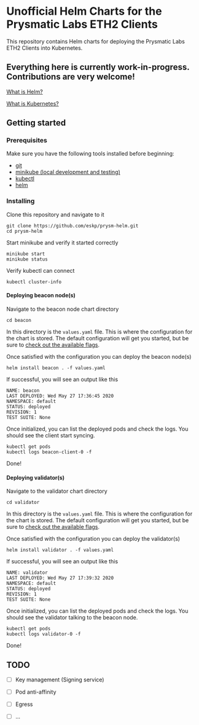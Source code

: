 # Unofficial Helm Charts for the Prysmatic Labs ETH2 Clients
This repository contains Helm charts for deploying the Prysmatic Labs ETH2 Clients into Kubernetes.

## **Everything here is currently work-in-progress. Contributions are very welcome!**

[What is Helm?](https://helm.sh/)

[What is Kubernetes?](https://kubernetes.io/docs/concepts/overview/what-is-kubernetes/)

## Getting started

### Prerequisites

Make sure you have the following tools installed before beginning:

- [git](https://git-scm.com/book/en/v2/Getting-Started-Installing-Git)
- [minikube (local development and testing)](https://kubernetes.io/docs/tasks/tools/install-minikube/)
- [kubectl](https://kubernetes.io/docs/tasks/tools/install-kubectl/#install-kubectl-on-linux)
- [helm](https://helm.sh/docs/intro/quickstart/)

### Installing

Clone this repository and navigate to it

```
git clone https://github.com/eskp/prysm-helm.git
cd prysm-helm
```

Start minikube and verify it started correctly

```
minikube start
minikube status
```


Verify kubectl can connect

```
kubectl cluster-info
```

#### Deploying beacon node(s)

Navigate to the beacon node chart directory

```
cd beacon
```

In this directory is the `values.yaml` file. This is where the configuration for the chart is stored. The default configuration will get you started, but be sure to [check out the available flags](https://docs.prylabs.network/docs/prysm-usage/parameters/).

Once satisfied with the configuration you can deploy the beacon node(s)
```
helm install beacon . -f values.yaml
```
If successful, you will see an output like this
```
NAME: beacon
LAST DEPLOYED: Wed May 27 17:36:45 2020
NAMESPACE: default
STATUS: deployed
REVISION: 1
TEST SUITE: None
```
Once initialized, you can list the deployed pods and check the logs. You should see the client start syncing.
```
kubectl get pods
kubectl logs beacon-client-0 -f
```

Done!

#### Deploying validator(s)

Navigate to the validator chart directory

```
cd validator
```

In this directory is the `values.yaml` file. This is where the configuration for the chart is stored. The default configuration will get you started, but be sure to [check out the available flags](https://docs.prylabs.network/docs/prysm-usage/parameters/).

Once satisfied with the configuration you can deploy the validator(s)
```
helm install validator . -f values.yaml
```
If successful, you will see an output like this
```
NAME: validator
LAST DEPLOYED: Wed May 27 17:39:32 2020
NAMESPACE: default
STATUS: deployed
REVISION: 1
TEST SUITE: None
```
Once initialized, you can list the deployed pods and check the logs. You should see the validator talking to the beacon node.
```
kubectl get pods
kubectl logs validator-0 -f
```

Done!

## TODO
- [ ] Key management (Signing service)
- [ ] Pod anti-affinity
- [ ] Egress
- [ ] ...

